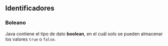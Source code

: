 ## Identificadores
### Boleano

Java contiene el tipo de dato **boolean**, en el cuál solo se pueden almacenar los valores `true` o `false`.
